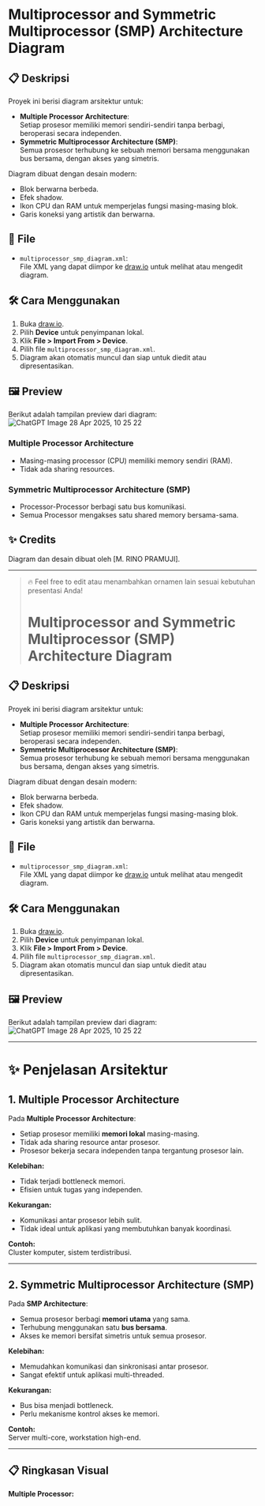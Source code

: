 # Multiprocessor and Symmetric Multiprocessor (SMP) Architecture Diagram

## 📋 Deskripsi

Proyek ini berisi diagram arsitektur untuk:
- **Multiple Processor Architecture**:  
  Setiap prosesor memiliki memori sendiri-sendiri tanpa berbagi, beroperasi secara independen.
- **Symmetric Multiprocessor Architecture (SMP)**:  
  Semua prosesor terhubung ke sebuah memori bersama menggunakan bus bersama, dengan akses yang simetris.

Diagram dibuat dengan desain modern:
- Blok berwarna berbeda.
- Efek shadow.
- Ikon CPU dan RAM untuk memperjelas fungsi masing-masing blok.
- Garis koneksi yang artistik dan berwarna.

## 📂 File

- `multiprocessor_smp_diagram.xml`:  
  File XML yang dapat diimpor ke [draw.io](https://app.diagrams.net/) untuk melihat atau mengedit diagram.

## 🛠️ Cara Menggunakan

1. Buka [draw.io](https://app.diagrams.net/).
2. Pilih **Device** untuk penyimpanan lokal.
3. Klik **File > Import From > Device**.
4. Pilih file `multiprocessor_smp_diagram.xml`.
5. Diagram akan otomatis muncul dan siap untuk diedit atau dipresentasikan.

## 🖼️ Preview

Berikut adalah tampilan preview dari diagram:
![ChatGPT Image 28 Apr 2025, 10 25 22](https://github.com/user-attachments/assets/c46e6a01-ced6-49bb-8092-1b2e53467f59)


### Multiple Processor Architecture
- Masing-masing processor (CPU) memiliki memory sendiri (RAM).
- Tidak ada sharing resources.

### Symmetric Multiprocessor Architecture (SMP)
- Processor-Processor berbagi satu bus komunikasi.
- Semua Processor mengakses satu shared memory bersama-sama.

## ✨ Credits
Diagram dan desain dibuat oleh [M. RINO PRAMUJI].

---

> 🔥 Feel free to edit atau menambahkan ornamen lain sesuai kebutuhan presentasi Anda!
>
> # Multiprocessor and Symmetric Multiprocessor (SMP) Architecture Diagram

## 📋 Deskripsi

Proyek ini berisi diagram arsitektur untuk:
- **Multiple Processor Architecture**:  
  Setiap prosesor memiliki memori sendiri-sendiri tanpa berbagi, beroperasi secara independen.
- **Symmetric Multiprocessor Architecture (SMP)**:  
  Semua prosesor terhubung ke sebuah memori bersama menggunakan bus bersama, dengan akses yang simetris.

Diagram dibuat dengan desain modern:
- Blok berwarna berbeda.
- Efek shadow.
- Ikon CPU dan RAM untuk memperjelas fungsi masing-masing blok.
- Garis koneksi yang artistik dan berwarna.

## 📂 File

- `multiprocessor_smp_diagram.xml`:  
  File XML yang dapat diimpor ke [draw.io](https://app.diagrams.net/) untuk melihat atau mengedit diagram.

## 🛠️ Cara Menggunakan

1. Buka [draw.io](https://app.diagrams.net/).
2. Pilih **Device** untuk penyimpanan lokal.
3. Klik **File > Import From > Device**.
4. Pilih file `multiprocessor_smp_diagram.xml`.
5. Diagram akan otomatis muncul dan siap untuk diedit atau dipresentasikan.

## 🖼️ Preview

Berikut adalah tampilan preview dari diagram:
![ChatGPT Image 28 Apr 2025, 10 25 22](https://github.com/user-attachments/assets/c46e6a01-ced6-49bb-8092-1b2e53467f59)

---

# ✨ Penjelasan Arsitektur

## 1. Multiple Processor Architecture

Pada **Multiple Processor Architecture**:
- Setiap prosesor memiliki **memori lokal** masing-masing.
- Tidak ada sharing resource antar prosesor.
- Prosesor bekerja secara independen tanpa tergantung prosesor lain.

**Kelebihan:**
- Tidak terjadi bottleneck memori.
- Efisien untuk tugas yang independen.

**Kekurangan:**
- Komunikasi antar prosesor lebih sulit.
- Tidak ideal untuk aplikasi yang membutuhkan banyak koordinasi.

**Contoh:**  
Cluster komputer, sistem terdistribusi.

---

## 2. Symmetric Multiprocessor Architecture (SMP)

Pada **SMP Architecture**:
- Semua prosesor berbagi **memori utama** yang sama.
- Terhubung menggunakan satu **bus bersama**.
- Akses ke memori bersifat simetris untuk semua prosesor.

**Kelebihan:**
- Memudahkan komunikasi dan sinkronisasi antar prosesor.
- Sangat efektif untuk aplikasi multi-threaded.

**Kekurangan:**
- Bus bisa menjadi bottleneck.
- Perlu mekanisme kontrol akses ke memori.

**Contoh:**  
Server multi-core, workstation high-end.

---

## 📋 Ringkasan Visual

**Multiple Processor:**

